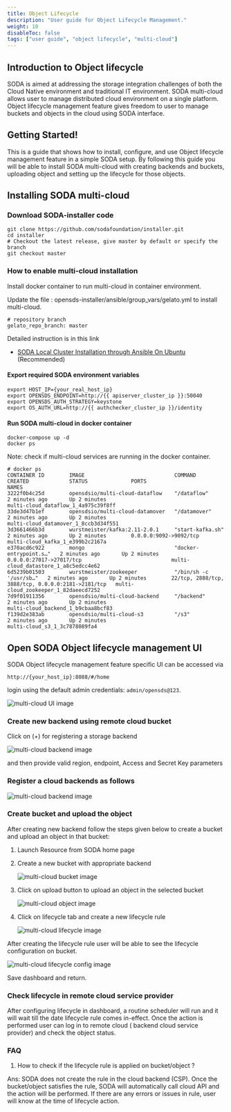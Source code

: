 ```yaml
---
title: Object Lifecycle
description: "User guide for Object Lifecycle Management."
weight: 10
disableToc: false
tags: ["user guide", "object lifecycle", "multi-cloud"]
---
```


## Introduction to Object lifecycle
SODA is aimed at addressing the storage integration challenges of both the Cloud Native environment and traditional IT environment. SODA multi-cloud allows user to manage distributed cloud environment on a single platform. Object lifecycle management feature gives freedom to user to manage buckets and objects in the cloud using SODA interface.

## Getting Started!
This is a guide that shows how to install, configure, and use Object lifecycle management feature in a simple SODA setup.
By following this guide you will be able to install SODA multi-cloud with creating backends and buckets, uploading object and setting up the lifecycle for those objects.

## Installing SODA multi-cloud

### Download SODA-installer code

```cassandraql
git clone https://github.com/sodafoundation/installer.git
cd installer
# Checkout the latest release, give master by default or specify the branch
git checkout master
```

### How to enable multi-cloud installation

Install docker container to run multi-cloud in container environment.

Update the file : opensds-installer/ansible/group_vars/gelato.yml to install multi-cloud.
```cassandraql
# repository branch
gelato_repo_branch: master
```
Detailed instruction is in this link

- [SODA Local Cluster Installation through Ansible On Ubuntu](https://github.com/opensds/opensds/wiki/OpenSDS-Cluster-Installation-through-Ansible) (Recommended)

#### Export required SODA  environment variables
```
export HOST_IP={your_real_host_ip}
export OPENSDS_ENDPOINT=http://{{ apiserver_cluster_ip }}:50040
export OPENSDS_AUTH_STRATEGY=keystone
export OS_AUTH_URL=http://{{ authchecker_cluster_ip }}/identity
```
#### Run SODA multi-cloud in docker container
```
docker-compose up -d
docker ps
   ```
Note: check if multi-cloud services are running in the docker container.
```cassandraql
# docker ps
CONTAINER ID        IMAGE                             COMMAND                  CREATED             STATUS              PORTS                                                NAMES
3222f0b4c25d        opensdsio/multi-cloud-dataflow    "/dataflow"              2 minutes ago       Up 2 minutes                                                             multi-cloud_dataflow_1_4a975c39f8ff
33de3d47b1ef        opensdsio/multi-cloud-datamover   "/datamover"             2 minutes ago       Up 2 minutes                                                             multi-cloud_datamover_1_8ccb3d34f551
3d3661466b3d        wurstmeister/kafka:2.11-2.0.1     "start-kafka.sh"         2 minutes ago       Up 2 minutes        0.0.0.0:9092->9092/tcp                               multi-cloud_kafka_1_e399b2c2167a
e370acd6c922        mongo                             "docker-entrypoint.s…"   2 minutes ago       Up 2 minutes        0.0.0.0:27017->27017/tcp                             multi-cloud_datastore_1_a8c5edcc4e62
6d5239b01503        wurstmeister/zookeeper            "/bin/sh -c '/usr/sb…"   2 minutes ago       Up 2 minutes        22/tcp, 2888/tcp, 3888/tcp, 0.0.0.0:2181->2181/tcp   multi-cloud_zookeeper_1_82daeecd7252
7d9f01911356        opensdsio/multi-cloud-backend     "/backend"               2 minutes ago       Up 2 minutes                                                             multi-cloud_backend_1_b9cbaa8bcf83
f139d2e383ab        opensdsio/multi-cloud-s3          "/s3"                    2 minutes ago       Up 2 minutes                                                             multi-cloud_s3_1_3c7878089fa4
```

## Open SODA Object lifecycle management UI

SODA Object lifecycle management feature specific UI can be accessed via

`http://{your_host_ip}:8088/#/home`

login  using the default admin credentials: `admin/opensds@123`.

![multi-cloud UI image  ](soda_login_page.png?raw=true)

### Create  new backend  using remote cloud bucket
Click on (+) for registering a storage backend

![multi-cloud backend image  ](register-backend-0.png?raw=true)

and then provide valid region, endpoint, Access and Secret Key parameters

### Register a cloud backends as follows

![multi-cloud backend image  ](register-backend.png?raw=true)

### Create bucket and upload the object
After creating new backend follow the steps given below to create a bucket and upload an object in that bucket:
1. Launch Resource from SODA home page

2. Create a new bucket with appropriate backend

	![multi-cloud bucket image  ](opensds_bucket.PNG?raw=true)
3. Click on upload button to upload an object in the selected bucket

	![multi-cloud object image  ](opensds_object.PNG?raw=true)
4. Click on lifecycle tab and create a new lifecycle rule

	![multi-cloud lifecycle image  ](opensds_lifecycle.PNG?raw=true)

After creating the lifecycle rule user will be able to see the lifecycle configuration on bucket.

![multi-cloud lifecycle config image  ](opensds_lifecycle_config.PNG?raw=true)

Save dashboard and return.
### Check lifecycle in remote cloud service provider
After configuring lifecycle in dashboard, a routine scheduler will run and it will wait till the date lifecycle rule comes in-effect. Once the action is performed user can log in to remote cloud ( backend cloud service provider) and check the object status.

### FAQ
1. How to check if the lifecycle rule is applied on bucket/object ?

Ans:
SODA does not create the rule in the cloud backend (CSP). Once the bucket/object satisfies the rule, SODA will automatically call cloud API and the action will be performed. If there are any errors or issues in rule, user will know at the time of lifecycle action.
